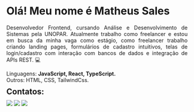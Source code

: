 <div align="left" style="margin: 10px;">
    <h1> Olá! Meu nome é Matheus Sales </h1>
</div>

<div align="justify" style="margin: 10px;">
    <p>Desenvolvedor Frontend, cursando Análise e Desenvolvimento de Sistemas pela UNOPAR. Atualmente trabalho como freelancer e estou em busca da minha vaga como estágio, como freelancer trabalho criando landing pages, formulários de cadastro intuitivos, telas de login/cadastro com interação com bancos de dados e integração de APIs REST. 💻</p>
</div>

<div align="left" style="margin: 10px;">
    Linguagens: <span style="font-weight: bold;">JavaScript, React, TypeScript.</span>
    <br>
    Outros: HTML, CSS, TailwindCss.
</div>

<h2 style="margin: 10px;">Contatos:</h2>  

<div align="left" style="margin: 10px;">
    <a href="https://www.linkedin.com/in/matheus-sales-dev/" target="_blank"><img src="https://img.shields.io/badge/-LinkedIn-%230077B5?style=for-the-badge&logo=linkedin&logoColor=white" target="_blank"></a> 
    <a href="mailto:matheusalesbr@gmail.com" target="_blank"><img src="https://img.shields.io/badge/Gmail-D14836?style=for-the-badge&logo=gmail&logoColor=white"></a>
    <a href="https://www.instagram.com/matdesales/" target="_blank"><img src="https://img.shields.io/badge/-Instagram-%23E4405F?style=for-the-badge&logo=instagram&logoColor=white" target="_blank"></a> 
</div>
